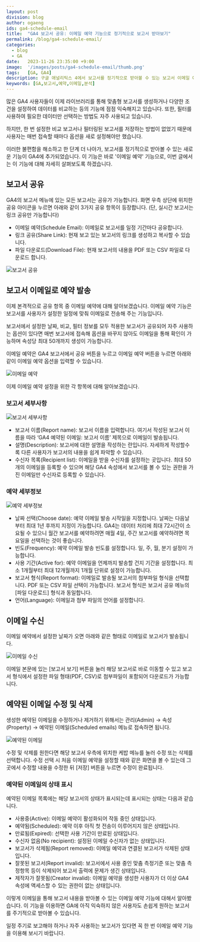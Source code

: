 ```yaml
---
layout: post
division: blog
author: ogaeng
ids: ga4-schedule-email
title:  "GA4 보고서 공유: 이메일 예약 기능으로 정기적으로 보고서 받아보기"
permalink: /blog/ga4-schedule-email/
categories:
  - blog
  - GA
date:   2023-11-26 23:35:00 +9:00
image:  '/images/posts/ga4-schedule-email/thumb.png'
tags:   [GA, GA4]
description: 구글 애널리틱스 4에서 보고서를 정기적으로 받아볼 수 있는 보고서 이메일 예약 기능에 대해 알려드립니다.
keywords: [GA,보고서,예약,이메일,분석]
---
```


많은 GA4 사용자들이 이제 라이브러리를 통해 맞춤형 보고서를 생성하거나 다양한 조건을 설정하여 데이터를 비교하는 등의 기능에 점점 익숙해지고 있습니다. 또한, 필터를 사용하여 필요한 데이터만 선택하는 방법도 자주 사용되고 있습니다.

하지만, 한 번 설정한 비교 보고서나 필터링된 보고서를 저장하는 방법이 없었기 때문에 사용자는 매번 접속할 때마다 옵션을 새로 설정해야만 했습니다.

이러한 불편함을 해소하고 한 단계 더 나아가, 보고서를 정기적으로 받아볼 수 있는 새로운 기능이 GA4에 추가되었습니다. 이 기능은 바로 '이메일 예약' 기능으로, 이번 글에서는 이 기능에 대해 자세히 살펴보도록 하겠습니다.

## 보고서 공유

GA4의 보고서 메뉴에 있는 모든 보고서는 공유가 가능합니다. 화면 우측 상단에 위치한 공유 아이콘을 누르면 아래와 같이 3가지 공유 항목이 등장합니다. (단, 실시간 보고서는 링크 공유만 가능합니다)

- 이메일 예약(Schedule Email): 이메일로 보고서를 일정 기간마다 공유합니다.
- 링크 공유(Share Link): 현재 보고 있는 보고서의 링크를 생성하고 복사할 수 있습니다.
- 파일 다운로드(Download File): 현재 보고서의 내용을 PDF 또는 CSV 파일로 다운로드 합니다.

![보고서 공유](/images/posts/ga4-schedule-email/01.png)

## 보고서 이메일로 예약 발송

이제 본격적으로 공유 항목 중 이메일 예약에 대해 알아보겠습니다. 이메일 예약 기능은 보고서를 사용자가 설정한 일정에 맞춰 이메일로 전송해 주는 기능입니다.

보고서에서 설정한 날짜, 비교, 필터 정보를 모두 적용한 보고서가 공유되어 자주 사용하는 옵션이 있다면 매번 보고서에 접속해 옵션을 바꾸지 않아도 이메일을 통해 확인이 가능하며 속성당 최대 50개까지 생성이 가능합니다.

이메일 예약은 GA4 보고서에서 공유 버튼을 누르고 이메일 예약 버튼을 누르면 아래와 같이 이메일 예약 옵션을 입력할 수 있습니다.

![이메일 예약](/images/posts/ga4-schedule-email/02.png)

이제 이메일 예약 설정을 위한 각 항목에 대해 알아보겠습니다.

### 보고서 세부사항

![보고서 세부사항](/images/posts/ga4-schedule-email/03.png)

- 보고서 이름(Report name): 보고서 이름을 입력합니다. 여기서 작성된 보고서 이름을 따라 ‘GA4 예약된 이메일: 보고서 이름’ 제목으로 이메일이 발송됩니다.
- 설명(Description): 보고서에 대한 설명을 작성하는 란입니다. 자세하게 작성할수록 다른 사용자가 보고서의 내용을 쉽게 파악할 수 있습니다.
- 수신자 목록(Recipient list): 이메일을 받을 수신자를 설정하는 곳입니다. 최대 50개의 이메일을 등록할 수 있으며 해당 GA4 속성에서 보고서를 볼 수 있는 권한을 가진 이메일만 수신자로 등록할 수 있습니다.

### 예약 세부정보

![예약 세부정보](/images/posts/ga4-schedule-email/04.png)

- 날짜 선택(Choose date): 예약 이메일 발송 시작일을 지정합니다. 날짜는 다음날부터 최대 1년 후까지 지정이 가능합니다. GA4는 데이터 처리에 최대 72시간이 소요될 수 있으니 월간 보고서를 예약하려면 매월 4일, 주간 보고서를 예약하려면 목요일을 선택하는 것이 좋습니다.
- 빈도(Frequency): 예약 이메일 발송 빈도를 설정합니다. 일, 주, 월, 분기 설정이 가능합니다.
- 사용 기간(Active for): 예약 이메일을 언제까지 발송할 건지 기간을 설정합니다. 최소 1개월부터 최대 12개월까지 1개월 단위로 설정이 가능합니다.
- 보고서 형식(Report format): 이메일로 발송될 보고서의 첨부파일 형식을 선택합니다. PDF 또는 CSV 파일 선택이 가능합니다. 보고서 형식은 보고서 공유 메뉴의 [파일 다운로드] 형식과 동일합니다.
- 언어(Language): 이메일과 첨부 파일의 언어를 설정합니다.

## 이메일 수신

이메일 예약에서 설정한 날짜가 오면 아래와 같은 형태로 이메일로 보고서가 발송됩니다.

![이메일 수신](/images/posts/ga4-schedule-email/05.png)

이메일 본문에 있는 [보고서 보기] 버튼을 눌러 해당 보고서로 바로 이동할 수 있고 보고서 형식에서 설정한 파일 형태(PDF, CSV)로 첨부파일이 포함되어 다운로드가 가능합니다.

## 예약된 이메일 수정 및 삭제

생성한 예약된 이메일을 수정하거나 제거하기 위해서는 관리(Admin) → 속성(Property) → 예약된 이메일(Scheduled emails) 메뉴로 접속하면 됩니다.

![예약된 이메일](/images/posts/ga4-schedule-email/06.png)

수정 및 삭제를 원한다면 해당 보고서 우측에 위치한 케밥 메뉴를 눌러 수정 또는 삭제를 선택합니다. 수정 선택 시 처음 이메일 예약을 설정할 때와 같은 화면을 볼 수 있는데 그곳에서 수정할 내용을 수정한 뒤 [저장] 버튼을 누르면 수정이 완료됩니다.

### 예약된 이메일의 상태 표시

예약된 이메일 목록에는 해당 보고서의 상태가 표시되는데 표시되는 상태는 다음과 같습니다.

- 사용중(Active): 이메일 예약이 활성화되어 작동 중인 상태입니다.
- 예약됨(Scheduled): 예약 이후 아직 첫 전송이 이루어지지 않은 상태입니다.
- 만료됨(Expired): 선택한 사용 기간이 만료된 상태입니다.
- 수신자 없음(No recipient): 설정된 이메일 수신자가 없는 상태입니다.
- 보고서가 삭제됨(Report removed): 이메일 예약과 연결된 보고서가 삭제된 상태입니다.
- 잘못된 보고서(Report invalid): 보고서에서 사용 중인 맞춤 측정기준 또는 맞춤 측정항목 등이 삭제되어 보고서 출력에 문제가 생긴 상태입니다.
- 제작자가 잘못됨(Creator invalid): 이메일 예약을 생성한 사용자가 더 이상 GA4 속성에 액세스할 수 있는 권한이 없는 상태입니다.

이렇게 이메일을 통해 보고서 내용을 받아볼 수 있는 이메일 예약 기능에 대해서 알아봤습니다. 이 기능을 이용하면 GA에 아직 익숙하지 않은 사용자도 손쉽게 원하는 보고서를 주기적으로 받아볼 수 있습니다.

일정 주기로 보고해야 하거나 자주 사용하는 보고서가 있다면 꼭 한 번 이메일 예약 기능을 이용해 보시기 바랍니다.
